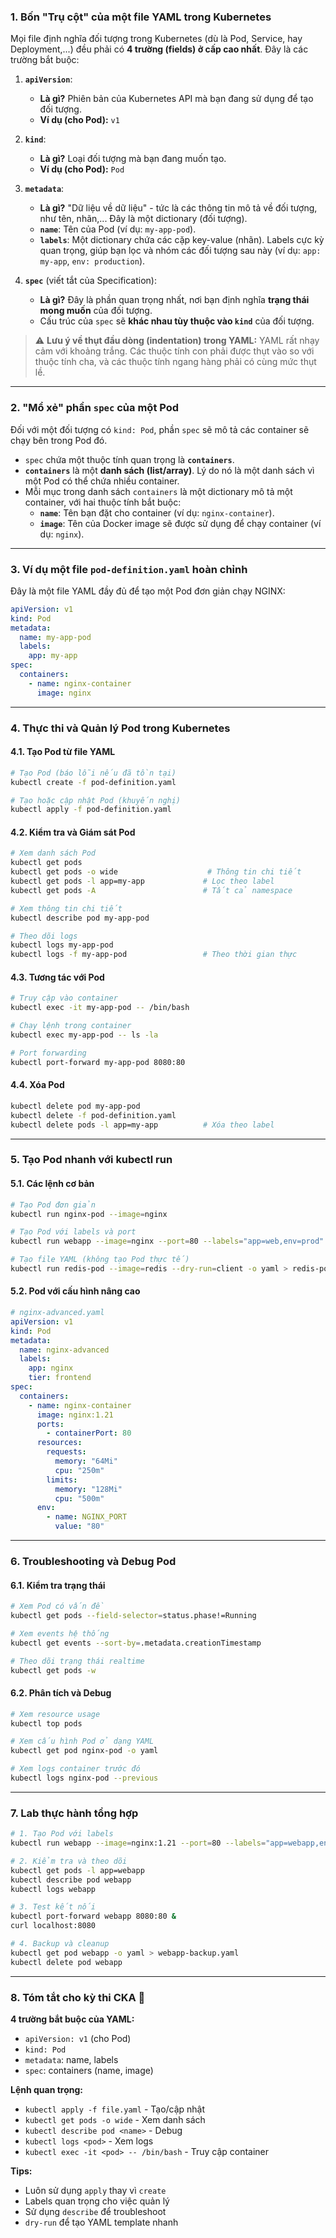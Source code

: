 ### 1\. Bốn "Trụ cột" của một file YAML trong Kubernetes

Mọi file định nghĩa đối tượng trong Kubernetes (dù là Pod, Service, hay Deployment,...) đều phải có **4 trường (fields) ở cấp cao nhất**. Đây là các trường bắt buộc:

1. **`apiVersion`**:

   - **Là gì?** Phiên bản của Kubernetes API mà bạn đang sử dụng để tạo đối tượng.
   - **Ví dụ (cho Pod):** `v1`

2. **`kind`**:

   - **Là gì?** Loại đối tượng mà bạn đang muốn tạo.
   - **Ví dụ (cho Pod):** `Pod`

3. **`metadata`**:

   - **Là gì?** "Dữ liệu về dữ liệu" - tức là các thông tin mô tả về đối tượng, như tên, nhãn,... Đây là một dictionary (đối tượng).
   - **`name`**: Tên của Pod (ví dụ: `my-app-pod`).
   - **`labels`**: Một dictionary chứa các cặp key-value (nhãn). Labels cực kỳ quan trọng, giúp bạn lọc và nhóm các đối tượng sau này (ví dụ: `app: my-app`, `env: production`).

4. **`spec`** (viết tắt của Specification):

   - **Là gì?** Đây là phần quan trọng nhất, nơi bạn định nghĩa **trạng thái mong muốn** của đối tượng.
   - Cấu trúc của `spec` sẽ **khác nhau tùy thuộc vào `kind`** của đối tượng.

> ⚠️ **Lưu ý về thụt đầu dòng (indentation) trong YAML:** YAML rất nhạy cảm với khoảng trắng. Các thuộc tính con phải được thụt vào so với thuộc tính cha, và các thuộc tính ngang hàng phải có cùng mức thụt lề.

---

### 2\. "Mổ xẻ" phần `spec` của một Pod

Đối với một đối tượng có `kind: Pod`, phần `spec` sẽ mô tả các container sẽ chạy bên trong Pod đó.

- `spec` chứa một thuộc tính quan trọng là **`containers`**.
- **`containers`** là một **danh sách (list/array)**. Lý do nó là một danh sách vì một Pod có thể chứa nhiều container.
- Mỗi mục trong danh sách `containers` là một dictionary mô tả một container, với hai thuộc tính bắt buộc:
  - **`name`**: Tên bạn đặt cho container (ví dụ: `nginx-container`).
  - **`image`**: Tên của Docker image sẽ được sử dụng để chạy container (ví dụ: `nginx`).

---

### 3\. Ví dụ một file `pod-definition.yaml` hoàn chỉnh

Đây là một file YAML đầy đủ để tạo một Pod đơn giản chạy NGINX:

```yaml
apiVersion: v1
kind: Pod
metadata:
  name: my-app-pod
  labels:
    app: my-app
spec:
  containers:
    - name: nginx-container
      image: nginx
```

---

### 4. Thực thi và Quản lý Pod trong Kubernetes

#### 4.1. Tạo Pod từ file YAML

```bash
# Tạo Pod (báo lỗi nếu đã tồn tại)
kubectl create -f pod-definition.yaml

# Tạo hoặc cập nhật Pod (khuyến nghị)
kubectl apply -f pod-definition.yaml
```

#### 4.2. Kiểm tra và Giám sát Pod

```bash
# Xem danh sách Pod
kubectl get pods
kubectl get pods -o wide                    # Thông tin chi tiết
kubectl get pods -l app=my-app             # Lọc theo label
kubectl get pods -A                        # Tất cả namespace

# Xem thông tin chi tiết
kubectl describe pod my-app-pod

# Theo dõi logs
kubectl logs my-app-pod
kubectl logs -f my-app-pod                 # Theo thời gian thực
```

#### 4.3. Tương tác với Pod

```bash
# Truy cập vào container
kubectl exec -it my-app-pod -- /bin/bash

# Chạy lệnh trong container
kubectl exec my-app-pod -- ls -la

# Port forwarding
kubectl port-forward my-app-pod 8080:80
```

#### 4.4. Xóa Pod

```bash
kubectl delete pod my-app-pod
kubectl delete -f pod-definition.yaml
kubectl delete pods -l app=my-app          # Xóa theo label
```

---

### 5. Tạo Pod nhanh với kubectl run

#### 5.1. Các lệnh cơ bản

```bash
# Tạo Pod đơn giản
kubectl run nginx-pod --image=nginx

# Tạo Pod với labels và port
kubectl run webapp --image=nginx --port=80 --labels="app=web,env=prod"

# Tạo file YAML (không tạo Pod thực tế)
kubectl run redis-pod --image=redis --dry-run=client -o yaml > redis-pod.yaml
```

#### 5.2. Pod với cấu hình nâng cao

```yaml
# nginx-advanced.yaml
apiVersion: v1
kind: Pod
metadata:
  name: nginx-advanced
  labels:
    app: nginx
    tier: frontend
spec:
  containers:
    - name: nginx-container
      image: nginx:1.21
      ports:
        - containerPort: 80
      resources:
        requests:
          memory: "64Mi"
          cpu: "250m"
        limits:
          memory: "128Mi"
          cpu: "500m"
      env:
        - name: NGINX_PORT
          value: "80"
```

---

### 6. Troubleshooting và Debug Pod

#### 6.1. Kiểm tra trạng thái

```bash
# Xem Pod có vấn đề
kubectl get pods --field-selector=status.phase!=Running

# Xem events hệ thống
kubectl get events --sort-by=.metadata.creationTimestamp

# Theo dõi trạng thái realtime
kubectl get pods -w
```

#### 6.2. Phân tích và Debug

```bash
# Xem resource usage
kubectl top pods

# Xem cấu hình Pod ở dạng YAML
kubectl get pod nginx-pod -o yaml

# Xem logs container trước đó
kubectl logs nginx-pod --previous
```

---

### 7. Lab thực hành tổng hợp

```bash
# 1. Tạo Pod với labels
kubectl run webapp --image=nginx:1.21 --port=80 --labels="app=webapp,env=prod"

# 2. Kiểm tra và theo dõi
kubectl get pods -l app=webapp
kubectl describe pod webapp
kubectl logs webapp

# 3. Test kết nối
kubectl port-forward webapp 8080:80 &
curl localhost:8080

# 4. Backup và cleanup
kubectl get pod webapp -o yaml > webapp-backup.yaml
kubectl delete pod webapp
```

---

### 8. Tóm tắt cho kỳ thi CKA 📝

**4 trường bắt buộc của YAML:**

- `apiVersion: v1` (cho Pod)
- `kind: Pod`
- `metadata`: name, labels
- `spec`: containers (name, image)

**Lệnh quan trọng:**

- `kubectl apply -f file.yaml` - Tạo/cập nhật
- `kubectl get pods -o wide` - Xem danh sách
- `kubectl describe pod <name>` - Debug
- `kubectl logs <pod>` - Xem logs
- `kubectl exec -it <pod> -- /bin/bash` - Truy cập container

**Tips:**

- Luôn sử dụng `apply` thay vì `create`
- Labels quan trọng cho việc quản lý
- Sử dụng `describe` để troubleshoot
- `dry-run` để tạo YAML template nhanh
